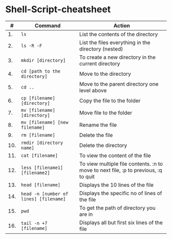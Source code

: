 # Shell-Script-cheatsheet

|# | Command | Action |  
|--|---------|--------|
|1.| ```ls``` | List the contents of the directory|  
|2.| ```ls -R -F``` | List the files everything in the directory (nested)  |  
|3.| ```mkdir [directory]``` | To create a new directory in the current directory|
|4.| ```cd [path to the directory]``` | Move to the directory |
|5.| ```cd ..``` | Move to the parent directory one level above |
|6.| ```cp [filename] [directory]``` | Copy the file to the folder |
|7.| ```mv [filename] [directory]``` | Move file to the folder |
|8.| ```mv [filename] [new filename]``` | Rename the file |
|9.| ```rm [filename]``` | Delete the file |
|10.| ```rmdir [directory name]```| Delete the directory |
|11.| ```cat [filename]```| To view the content of the file|
|12.| ```less [filename1] [filename2]``` | To view multiple file contents. :n to move to next file, :p to previous, :q to quit |
|13.| ```head [filename]``` | Displays the 10 lines of the file |
|14.| ```head -n [number of lines] [filename]``` | Displays the specific no of lines of the file|
|15.| ```pwd``` | To get the path of directory you are in |
|16.| ```tail -n +7 [filename]``` | Displays all but first six lines of the file |

